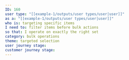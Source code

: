 ```yaml
---
ID: 160
user type: "[[example-1/outputs/user types/user|user]]"
as a: "[[example-1/outputs/user types/user|user]]"
who is: targeting specific items
I need to: filter items before bulk actions
so that: I operate on exactly the right set
category: bulk operations
theme: targeted selection
user journey stage:
customer journey stage:
---
```

